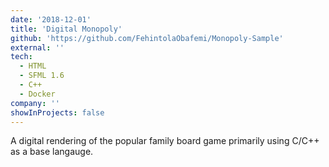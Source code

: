 ```yaml
---
date: '2018-12-01'
title: 'Digital Monopoly'
github: 'https://github.com/FehintolaObafemi/Monopoly-Sample'
external: ''
tech:
  - HTML
  - SFML 1.6
  - C++
  - Docker
company: ''
showInProjects: false
---
```


A digital rendering of the popular family board game primarily using C/C++ as a base langauge.

